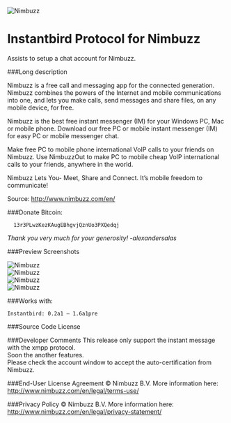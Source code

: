 ![Nimbuzz](https://raw.github.com/alexsalas/instantbird-protocol-nimbuzz/master/chrome/skin/nimbuzz.png "Nimbuzz")

Instantbird Protocol for Nimbuzz
================================
Assists to setup a chat account for Nimbuzz.

###Long description

Nimbuzz is a free call and messaging app for the connected generation. Nimbuzz combines the powers of the Internet and mobile communications into one, and lets you make calls, send messages and share files, on any mobile device, for free.

Nimbuzz is the best free instant messenger (IM) for your Windows PC, Mac or mobile phone. Download our free PC or mobile instant messenger (IM) for easy PC or mobile messenger chat.

Make free PC to mobile phone international VoIP calls to your friends on Nimbuzz. Use NimbuzzOut to make PC to mobile cheap VoIP international calls to your friends, anywhere in the world.

Nimbuzz Lets You- Meet, Share and Connect. It’s mobile freedom to communicate!

Source: http://www.nimbuzz.com/en/

###Donate Bitcoin:
      
      13r3PLwzKezKAugEBhgvjQznUo3PXQedqj
      
_Thank you very much for your generosity! -alexandersalas_

###Preview Screenshots

![Nimbuzz](https://raw.github.com/alexsalas/instantbird-protocol-nimbuzz/master/aio/preview-1.png "Nimbuzz")<br>
![Nimbuzz](https://raw.github.com/alexsalas/instantbird-protocol-nimbuzz/master/aio/preview-2.png "Nimbuzz")<br>
![Nimbuzz](https://raw.github.com/alexsalas/instantbird-protocol-nimbuzz/master/aio/preview-3.png "Nimbuzz")<br>
![Nimbuzz](https://raw.github.com/alexsalas/instantbird-protocol-nimbuzz/master/aio/preview-4.png "Nimbuzz")<br>

###Works with:

    Instantbird: 0.2a1 – 1.6a1pre

###Source Code License


###Developer Comments 
This release only support the instant message with the xmpp protocol.<br>
Soon the another features.<br>
Please check the account window to accept the auto-certification from Nimbuzz.

###End-User License Agreement 
© Nimbuzz B.V.
More information here:
http://www.nimbuzz.com/en/legal/terms-use/

###Privacy Policy 
© Nimbuzz B.V.
More information here:
http://www.nimbuzz.com/en/legal/privacy-statement/
